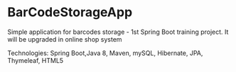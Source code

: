 # BarCodeStorageApp

Simple application for barcodes storage - 1st Spring Boot training project. 
It will be upgraded in online shop system

Technologies: Spring Boot,Java 8, Maven, mySQL, Hibernate, JPA, Thymeleaf, HTML5

